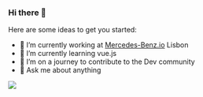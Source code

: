 ### Hi there 👋

Here are some ideas to get you started:

- 🔭 I’m currently working at [Mercedes-Benz.io](https://www.mercedes-benz.io/) Lisbon
- 🌱 I’m currently learning vue.js
- 👯 I’m on a journey to contribute to the Dev community
- 💬 Ask me about anything

![](https://komarev.com/ghpvc/?username=vegangirlwhocodes)
